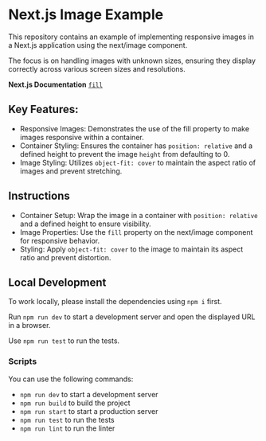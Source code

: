 # Next.js Image Example

This repository contains an example of implementing responsive images in a Next.js application using the next/image component.

The focus is on handling images with unknown sizes, ensuring they display correctly across various screen sizes and resolutions.

**Next.js Documentation** [`fill`](https://nextjs.org/docs/pages/api-reference/components/image#fill)

## Key Features:
- Responsive Images: Demonstrates the use of the fill property to make images responsive within a container.
- Container Styling: Ensures the container has `position: relative` and a defined height to prevent the image `height` from defaulting to 0.
- Image Styling: Utilizes `object-fit: cover` to maintain the aspect ratio of images and prevent stretching.

## Instructions
- Container Setup: Wrap the image in a container with `position: relative` and a defined height to ensure visibility.
- Image Properties: Use the `fill` property on the next/image component for responsive behavior.
- Styling: Apply `object-fit: cover` to the image to maintain its aspect ratio and prevent distortion.


## Local Development

To work locally, please install the dependencies using `npm i` first.

Run `npm run dev` to start a development server and open the displayed URL in a browser.

Use `npm run test` to run the tests.

### Scripts

You can use the following commands:

- `npm run dev` to start a development server
- `npm run build` to build the project
- `npm run start` to start a production server
- `npm run test` to run the tests
- `npm run lint` to run the linter
